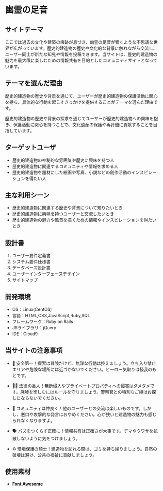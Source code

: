 # 幽霊の足音

## サイトテーマ
  ここでは過去の文化や建築の痕跡が息づき、幽霊の足音が響くような不思議な世界が広がっています。歴史的建造物の歴史や文化的な背景に触れながら交流し、ユーザー同士が新たな知見や情報を投稿できます。当サイトは、歴史的建造物の魅力を最大限に楽しむための情報共有を目的としたコミュニティサイトとなっています。

## テーマを選んだ理由
歴史的建造物の歴史や背景を通じて、ユーザーが歴史的建造物の保護活動に関心を持ち、具体的な行動を起こすきっかけを提供することがテーマを選んだ理由です。

歴史的建造物の歴史や背景の探求を通じてユーザーが歴史的建造物への興味を抱き、保護活動に関心を持つことで、文化遺産の保護や再評価に貢献することを目指しています。

## ターゲットユーザ

-   歴史的建造物の神秘的な雰囲気や歴史に興味を持つ人
-   歴史的建造物に関連するコミュニティや情報を求める人
-   歴史的建造物を題材にした絵画や写真、小説などの創作活動のインスピレーションを得たい人

## 主な利用シーン

-   歴史的建造物に関連する歴史や背景について知りたいとき
-   歴史的建造物に興味を持つユーザーと交流したいとき
-   歴史的建造物の魅力や風景を描くための情報やインスピレーションを得たいとき


## 設計書

1.  ユーザー要件定義書
2.  システム要件仕様書
3.  データベース設計書
4.  ユーザーインターフェースデザイン
5.  サイトマップ

## 開発環境

-   OS：Linux(CentOS)
-   言語：HTML,CSS,JavaScript,Ruby,SQL
-   フレームワーク：Ruby on Rails
-   JSライブラリ：jQuery
-   IDE：Cloud9

## 当サイトの注意事項

-   🚧 安全第一！探索は冒険だけど、無謀な行動は控えましょう。立ち入り禁止エリアや危険な場所には近づかないでください。ヒーロー気取りは怪我のもとです。

-   🕵️‍♂️ 法律の番人！無断侵入やプライベートプロパティへの侵害はダメダメです。廃墟を楽しむにはルールを守りましょう。警察官との特別なご縁はお探しにならないでください。
-  💬 コミュニティは仲良く！他のユーザーとの交流は楽しいものです。しかし、悪口や攻撃的な発言はおやめください。心が狭いと建造物の魅力も感じられなくなりますよ。
-   🗣 バズをつくらず正確に！情報共有は正確さが大事です。デマやウワサを拡散しないように気をつけましょう。
-   ♻️ 環境保護の騎士！建造物を訪れる際は、ゴミを持ち帰りましょう。自然の破壊は避け、公共の福祉に貢献しましょう。

## 使用素材

-  [**Font Awesome**](https://fontawesome.com/)